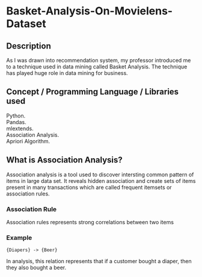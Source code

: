 # Basket-Analysis-On-Movielens-Dataset

## Description
As I was drawn into recommendation system, my professor introduced me to a technique used in data mining called Basket Analysis. The technique has played huge role in data mining for business. 

## Concept / Programming Language / Libraries used
Python.  
Pandas.   
mlextends.  
Association Analysis.  
Apriori Algorithm.  
## What is Association Analysis?
Association analysis is a tool used to discover intersting common pattern of items in large data set. It reveals hidden association and create sets of items present in many transactions which are called frequent itemsets or association rules. 
### Association Rule
Association rules represents strong correlations between two items
### Example
```
{Diapers} -> {Beer}
```
In analysis, this relation represents that if a customer bought a diaper, then they also bought a beer.  

